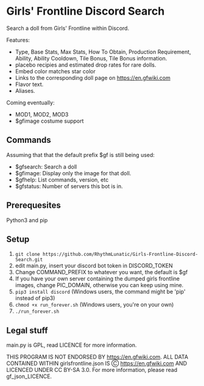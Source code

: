 # Girls' Frontline Discord Search
Search a doll from Girls' Frontline within Discord.

Features:
- Type, Base Stats, Max Stats, How To Obtain, Production Requirement, Ability, Ability Cooldown, Tile Bonus, Tile Bonus information.
- placebo recipies and estimated drop rates for rare dolls.
- Embed color matches star color
- Links to the corresponding doll page on https://en.gfwiki.com
- Flavor text.
- Aliases.

Coming eventually:
- MOD1, MOD2, MOD3
- $gfimage costume support

## Commands
Assuming that that the default prefix $gf is still being used:
- $gfsearch: Search a doll
- $gfimage: Display only the image for that doll.
- $gfhelp: List commands, version, etc
- $gfstatus: Number of servers this bot is in.

## Prerequesites
Python3 and pip

## Setup
1. `git clone https://github.com/RhythmLunatic/Girls-Frontline-Discord-Search.git`
2. edit main.py, insert your discord bot token in DISCORD_TOKEN
3. Change COMMAND_PREFIX to whatever you want, the default is $gf
4. If you have your own server containing the dumped girls frontline images, change PIC_DOMAIN, otherwise you can keep using mine.
5. `pip3 install discord` (Windows users, the command might be 'pip' instead of pip3)
6. `chmod +x run_forever.sh` (Windows users, you're on your own)
7. `./run_forever.sh`

## Legal stuff
main.py is GPL, read LICENCE for more information.

THIS PROGRAM IS NOT ENDORSED BY https://en.gfwiki.com. ALL DATA CONTAINED WITHIN girlsfrontline.json IS Ⓒ https://en.gfwiki.com AND LICENCED UNDER CC BY-SA 3.0. For more information, please read gf_json_LICENCE.
